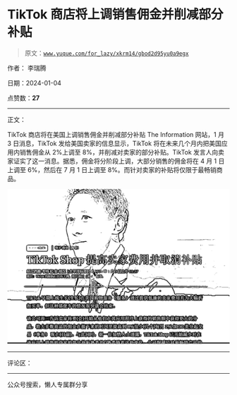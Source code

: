 # TikTok 商店将上调销售佣金并削减部分补贴

> 原文：[`www.yuque.com/for_lazy/xkrm14/gbod2d95yu0a9egx`](https://www.yuque.com/for_lazy/xkrm14/gbod2d95yu0a9egx)

作者： 李瑞腾

日期：2024-01-04

点赞数：**27**

* * *

正文：

TikTok 商店将在美国上调销售佣金并削减部分补贴 The Information 网站，1 月 3 日消息，TikTok 发给美国卖家的信息显示，TikTok
将在未来几个月内把美国应用内销售佣金从 2%上调至 8%，并削减对卖家的部分补贴。TikTok
发言人向卖家证实了这一消息。据悉，佣金将分阶段上调，大部分销售的佣金将在 4 月 1 日上调至 6%，然后在 7 月 1 日上调至 8%。而针对卖家的补贴将仅限于最畅销商品。

![](img/201245817886a773dd16c76ba492938b.png)

* * *

评论区：

* * *

公众号搜索，懒人专属群分享